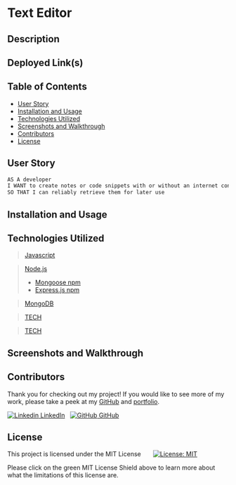 
# Text Editor

## Description

## Deployed Link(s)

## Table of Contents

- [User Story](#user-story)
- [Installation and Usage](#installation-and-usage)
- [Technologies Utilized](#technologies-utilized)
- [Screenshots and Walkthrough](#screenshots-and-walkthrough)
- [Contributors](#contributors)
- [License](#license)


## User Story

```md
AS A developer
I WANT to create notes or code snippets with or without an internet connection
SO THAT I can reliably retrieve them for later use
```


## Installation and Usage

## Technologies Utilized

> [Javascript](https://www.javascript.com/)

> [Node.js](https://nodejs.org/en/)
> - [Mongoose npm]()
> - [Express.js npm](https://expressjs.com/)

> [MongoDB](https://youtu.be/7DG3kCDx53c)

> [TECH]()

> [TECH]()


## Screenshots and Walkthrough

## Contributors

Thank you for checking out my project! If you would like to see more of my work, please take a peek at my [GitHub](https://github.com/anitachengalva/) and [portfolio](http://anitachengalva.github.io/portfolio).

[![Linkedin](https://i.stack.imgur.com/gVE0j.png) LinkedIn](https://www.linkedin.com/anitachengalva)
&nbsp;
[![GitHub](https://i.stack.imgur.com/tskMh.png) GitHub](https://github.com/anitachengalva)


## License

This project is licensed under the MIT License &nbsp; &nbsp; &nbsp; [![License: MIT](https://img.shields.io/badge/License-MIT-green.svg)](https://choosealicense.com/licenses/mit/)

Please click on the green MIT License Shield above to learn more about what the limitations of this license are.